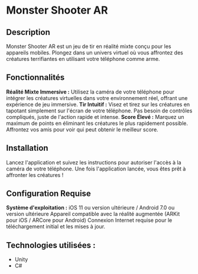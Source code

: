 # Monster Shooter AR

## Description

Monster Shooter AR est un jeu de tir en réalité mixte conçu pour les appareils mobiles. Plongez dans un univers virtuel où vous affrontez des créatures terrifiantes en utilisant votre téléphone comme arme.

## Fonctionnalités

**Réalité Mixte Immersive :** Utilisez la caméra de votre téléphone pour intégrer les créatures virtuelles dans votre environnement réel, offrant une expérience de jeu immersive.
**Tir Intuitif :** Visez et tirez sur les créatures en tapotant simplement sur l'écran de votre téléphone. Pas besoin de contrôles compliqués, juste de l'action rapide et intense.
**Score Élevé :** Marquez un maximum de points en éliminant les créatures le plus rapidement possible. Affrontez vos amis pour voir qui peut obtenir le meilleur score.


## Installation

Lancez l'application et suivez les instructions pour autoriser l'accès à la caméra de votre téléphone.
Une fois l'application lancée, vous êtes prêt à affronter les créatures !

## Configuration Requise

**Système d'exploitation :** iOS 11 ou version ultérieure / Android 7.0 ou version ultérieure
Appareil compatible avec la réalité augmentée (ARKit pour iOS / ARCore pour Android)
Connexion Internet requise pour le téléchargement initial et les mises à jour.

## Technologies utilisées : 
* Unity
* C#
